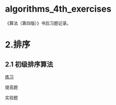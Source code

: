 # algorithms_4th_exercises
《算法（第四版）》书后习题记录。

# 2.排序

## 2.1 初级排序算法

[练习](https://github.com/Dokyme/algorithms_4th_exercises/blob/master/src/main/java/com/dokyme/alg4/sorting/basic/exercises.md)

提高题

实验题